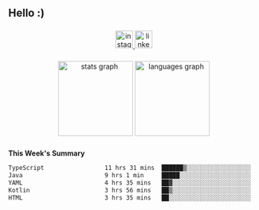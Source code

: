 <h2 align="left">Hello :)</h2>

###

<div align="center">
  <a href="https://www.instagram.com/sebi.klaus/" target="_blank">
    <img src="https://img.shields.io/static/v1?message=Instagram&logo=instagram&label=&color=E4405F&logoColor=white&labelColor=&style=for-the-badge" height="35" alt="instagram logo"  />
  </a>
  <a href="https://www.linkedin.com/in/sebastian-klaus-3aa64720b/" target="_blank">
    <img src="https://img.shields.io/static/v1?message=LinkedIn&logo=linkedin&label=&color=0077B5&logoColor=white&labelColor=&style=for-the-badge" height="35" alt="linkedin logo"  />
  </a>
</div>

###

<div align="center">
  <img src="https://github-readme-stats.vercel.app/api?username=IYourSunshineI&hide_title=false&hide_rank=false&show_icons=true&include_all_commits=true&count_private=true&disable_animations=false&theme=dracula&locale=en&hide_border=false&order=1" height="150" alt="stats graph"  />
  <img src="https://github-readme-stats.vercel.app/api/top-langs?username=IYourSunshineI&locale=en&hide_title=false&layout=compact&card_width=320&langs_count=5&theme=dracula&hide_border=false&order=2" height="150" alt="languages graph"  />
</div>

###

**This Week's Summary**
<!--START_SECTION:waka-->

```txt
TypeScript                 11 hrs 31 mins  ██████▒░░░░░░░░░░░░░░░░░░   25.71 %
Java                       9 hrs 1 min     █████░░░░░░░░░░░░░░░░░░░░   20.16 %
YAML                       4 hrs 35 mins   ██▓░░░░░░░░░░░░░░░░░░░░░░   10.25 %
Kotlin                     3 hrs 56 mins   ██▒░░░░░░░░░░░░░░░░░░░░░░   08.80 %
HTML                       3 hrs 35 mins   ██░░░░░░░░░░░░░░░░░░░░░░░   08.02 %
```

<!--END_SECTION:waka-->
